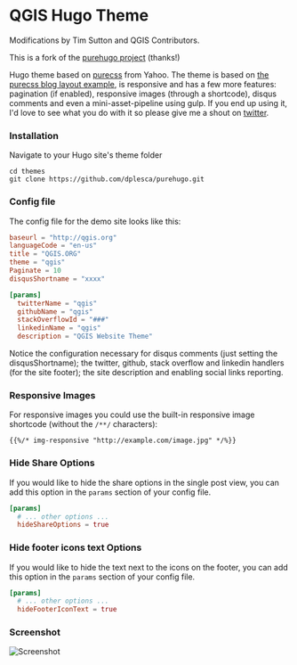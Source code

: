 QGIS Hugo Theme
========

Modifications by Tim Sutton and QGIS Contributors.

This is a fork of the [purehugo project](http://dplesca.github.io/purehugo/) (thanks!)

Hugo theme based on [purecss](http://purecss.io/) from Yahoo. The theme is based on [the purecss blog layout example](http://purecss.io/layouts/blog/), is responsive and has a few more features: pagination (if enabled), responsive images (through a shortcode), disqus comments and even a mini-asset-pipeline using gulp. If you end up using it, I'd love to see what you do with it so please give me a shout on [twitter](https://twitter.com/dragos_plesca).

### Installation

Navigate to your Hugo site's theme folder

```
cd themes
git clone https://github.com/dplesca/purehugo.git
```

### Config file

The config file for the demo site looks like this:

```toml
baseurl = "http://qgis.org"
languageCode = "en-us"
title = "QGIS.ORG"
theme = "qgis"
Paginate = 10
disqusShortname = "xxxx"

[params]
  twitterName = "qgis"
  githubName = "qgis"
  stackOverflowId = "###"
  linkedinName = "qgis"
  description = "QGIS Website Theme"
```

Notice the configuration necessary for disqus comments (just setting the disqusShortname); the twitter, github, stack overflow and linkedin handlers (for the site footer); the site description and enabling social links reporting.

### Responsive Images

For responsive images you could use the built-in responsive image shortcode (without the `/**/` characters):  

```
{{%/* img-responsive "http://example.com/image.jpg" */%}}
```

### Hide Share Options

If you would like to hide the share options in the single post view, you can add this option in the `params` section of your config file.

```toml
[params]
  # ... other options ...
  hideShareOptions = true
```

### Hide footer icons text Options

If you would like to hide the text next to the icons on the footer, you can add this option in the `params` section of your config file.

```toml
[params]
  # ... other options ...
  hideFooterIconText = true
```

### Screenshot

![Screenshot](https://i.imgur.com/Dsj41Rz.png)

